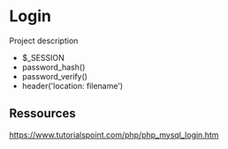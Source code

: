 # Login
Project description
- $_SESSION
- password_hash()
- password_verify()
- header('location: filename')

## Ressources
https://www.tutorialspoint.com/php/php_mysql_login.htm
